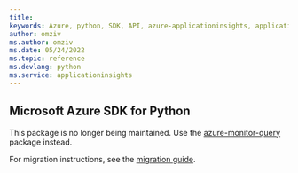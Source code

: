 ```yaml
---
title: 
keywords: Azure, python, SDK, API, azure-applicationinsights, applicationinsights
author: omziv
ms.author: omziv
ms.date: 05/24/2022
ms.topic: reference
ms.devlang: python
ms.service: applicationinsights
---
```

## Microsoft Azure SDK for Python

This package is no longer being maintained. Use the [azure-monitor-query](https://pypi.org/project/azure-monitor-query/) package instead.

For migration instructions, see the [migration guide](https://aka.ms/azsdk/python/migrate/ai-to-monitor-query).
